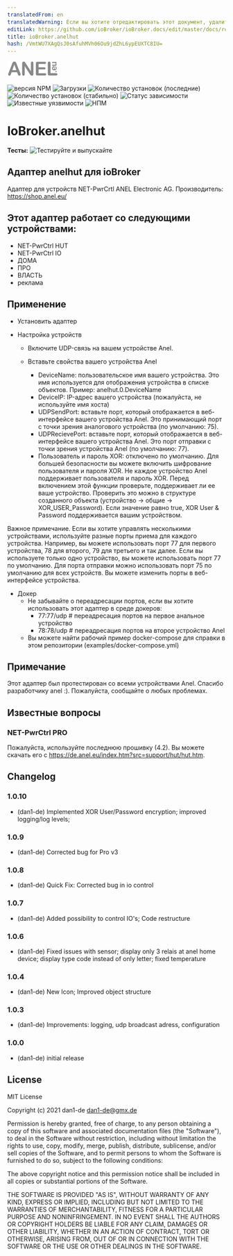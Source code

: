 ```yaml
---
translatedFrom: en
translatedWarning: Если вы хотите отредактировать этот документ, удалите поле «translatedFrom», в противном случае этот документ будет снова автоматически переведен
editLink: https://github.com/ioBroker/ioBroker.docs/edit/master/docs/ru/adapterref/iobroker.anelhut/README.md
title: ioBroker.anelhut
hash: /VmtWU7XAgQsJ0sAfuhMVh06Ou9jdZhL6ypEUXTC8IU=
---
```

![Логотип](../../../en/adapterref/iobroker.anelhut/admin/anelhut.png)

![версия NPM](http://img.shields.io/npm/v/iobroker.anelhut.svg)
![Загрузки](https://img.shields.io/npm/dm/iobroker.anelhut.svg)
![Количество установок (последние)](http://iobroker.live/badges/anelhut-installed.svg)
![Количество установок (стабильно)](http://iobroker.live/badges/anelhut-stable.svg)
![Статус зависимости](https://img.shields.io/david/dan1-de/iobroker.anelhut.svg)
![Известные уязвимости](https://snyk.io/test/github/dan1-de/ioBroker.anelhut/badge.svg)
![НПМ](https://nodei.co/npm/iobroker.anelhut.png?downloads=true)

# IoBroker.anelhut
**Тесты:** ![Тестируйте и выпускайте](https://github.com/dan1-de/ioBroker.anelhut/workflows/Test%20and%20Release/badge.svg)

## Адаптер anelhut для ioBroker
Адаптер для устройств NET-PwrCrtl ANEL Electronic AG.
Производитель: https://shop.anel.eu/

## Этот адаптер работает со следующими устройствами:
- NET-PwrCtrl HUT
- NET-PwrCtrl IO
-   ДОМА
- ПРО
-   ВЛАСТЬ
- реклама

## Применение
- Установить адаптер

- Настройка устройств

    - Включите UDP-связь на вашем устройстве Anel.
    - Вставьте свойства вашего устройства Anel

        - DeviceName: пользовательское имя вашего устройства. Это имя используется для отображения устройства в списке объектов. Пример: anelhut.0.DeviceName
        - DeviceIP: IP-адрес вашего устройства (пожалуйста, не используйте имя хоста)
        - UDPSendPort: вставьте порт, который отображается в веб-интерфейсе вашего устройства Anel. Это принимающий порт с точки зрения аналогового устройства (по умолчанию: 75).
        - UDPRecievePort: вставьте порт, который отображается в веб-интерфейсе вашего устройства Anel. Это порт отправки с точки зрения устройства Anel (по умолчанию: 77).
        - Пользователь и пароль XOR: отключено по умолчанию. Для большей безопасности вы можете включить шифрование пользователя и пароля XOR. Не каждое устройство Anel поддерживает пользователя и пароль XOR. Перед включением этой функции проверьте, поддерживает ли ее ваше устройство. Проверить это можно в структуре созданного объекта (устройство -> общие -> XOR_USER_Password). Если значение равно true, XOR User & Password поддерживается вашим устройством.

Важное примечание. Если вы хотите управлять несколькими устройствами, используйте разные порты приема для каждого устройства.
Например, вы можете использовать порт 77 для первого устройства, 78 для второго, 79 для третьего и так далее.
Если вы используете только одно устройство, вы можете использовать порт 77 по умолчанию.
Для порта отправки можно использовать порт 75 по умолчанию для всех устройств.
Вы можете изменить порты в веб-интерфейсе устройства.

- Докер
    - Не забывайте о переадресации портов, если вы хотите использовать этот адаптер в среде докеров:
        - 77:77/udp # переадресация портов на первое анальное устройство
        - 78:78/udp # переадресация портов на второе устройство Anel
    - Вы можете найти рабочий пример docker-compose для справки в этом репозитории (examples/docker-compose.yml)

## Примечание
Этот адаптер был протестирован со всеми устройствами Anel. Спасибо разработчику anel :).
Пожалуйста, сообщайте о любых проблемах.

## Известные вопросы
### NET-PwrCtrl PRO
Пожалуйста, используйте последнюю прошивку (4.2). Вы можете скачать его с https://de.anel.eu/index.htm?src=support/hut/hut.htm.

## Changelog

### 1.0.10

-   (dan1-de) Implemented XOR User/Password encryption; improved logging/log levels;

### 1.0.9

-   (dan1-de) Corrected bug for Pro v3

### 1.0.8

-   (dan1-de) Quick Fix: Corrected bug in io control

### 1.0.7

-   (dan1-de) Added possibility to control IO's; Code restructure

### 1.0.6

-   (dan1-de) Fixed issues with sensor; display only 3 relais at anel home device; display type code instead of only letter; fixed temperature

### 1.0.4

-   (dan1-de) New Icon; Improved object structure

### 1.0.3

-   (dan1-de) Improvements: logging, udp broadcast adress, configuration

### 1.0.0

-   (dan1-de) initial release

## License

MIT License

Copyright (c) 2021 dan1-de <dan1-de@gmx.de>

Permission is hereby granted, free of charge, to any person obtaining a copy
of this software and associated documentation files (the "Software"), to deal
in the Software without restriction, including without limitation the rights
to use, copy, modify, merge, publish, distribute, sublicense, and/or sell
copies of the Software, and to permit persons to whom the Software is
furnished to do so, subject to the following conditions:

The above copyright notice and this permission notice shall be included in all
copies or substantial portions of the Software.

THE SOFTWARE IS PROVIDED "AS IS", WITHOUT WARRANTY OF ANY KIND, EXPRESS OR
IMPLIED, INCLUDING BUT NOT LIMITED TO THE WARRANTIES OF MERCHANTABILITY,
FITNESS FOR A PARTICULAR PURPOSE AND NONINFRINGEMENT. IN NO EVENT SHALL THE
AUTHORS OR COPYRIGHT HOLDERS BE LIABLE FOR ANY CLAIM, DAMAGES OR OTHER
LIABILITY, WHETHER IN AN ACTION OF CONTRACT, TORT OR OTHERWISE, ARISING FROM,
OUT OF OR IN CONNECTION WITH THE SOFTWARE OR THE USE OR OTHER DEALINGS IN THE
SOFTWARE.
